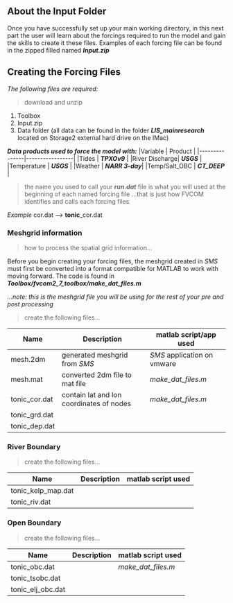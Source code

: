 ## About the Input Folder

Once you have successfully set up your main working directory, in this next part the user will learn about the forcings required to run the model and gain the skills to create it these files. Examples of each forcing file can be found in the zipped filled named ***Input.zip***

## Creating the Forcing Files 

*The following files are required:*
> download and unzip
1. Toolbox
2. Input.zip
3. Data folder (all data can be found in the folder ***LIS_mainresearch*** located on Storage2 external hard drive on the IMac)

***Data products used to force the model with:***
|Variable       | Product         |
|---------------|-----------------|
|Tides          | ***TPXOv9***    |
|River Discharge| ***USGS***      |
|Temperature    | ***USGS***      | 
|Weather        | ***NARR 3-day***|
|Temp/Salt_OBC  | ***CT_DEEP***   |

> the name you used to call your ***run.dat*** file is what you will used at the beginning of each named forcing file
...that is just how FVCOM identifies and calls each forcing files

*Example*
cor.dat --> **tonic**_cor.dat

### Meshgrid information
> how to process the spatial grid information...

Before you begin creating your forcing files, the meshgrid created in *SMS* must first be converted into a format compatible for MATLAB to work with moving forward. The code is found in ***Toolbox/fvcom2_7_toolbox/make_dat_files.m***

*...note: this is the meshgrid file you will be using for the rest of your pre and post processing*

> create the following files...

|Name         |Description                              | matlab script/app used     |
|-------------|-----------------------------------------|----------------------------|
|mesh.2dm     | generated meshgrid from *SMS*           | *SMS* application on vmware|
|mesh.mat     | converted 2dm file to mat file          |*make_dat_files.m*          |
|tonic_cor.dat| contain lat and lon coordinates of nodes|*make_dat_files.m*          |
|tonic_grd.dat|
|tonic_dep.dat|

### River Boundary
> create the following files...

|Name              |Description| matlab script used|
|------------------|-----------|-------------------|
|tonic_kelp_map.dat|
|tonic_riv.dat     |

### Open Boundary
> create the following files...

|Name             |Description| matlab script used|
|-----------------|-----------|-------------------|
|tonic_obc.dat    |           | *make_dat_files.m*|
|tonic_tsobc.dat  |
|tonic_elj_obc.dat|
